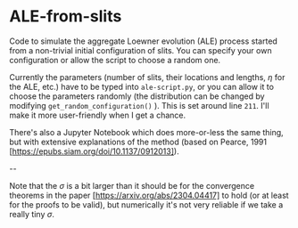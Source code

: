 # ALE-from-slits
Code to simulate the aggregate Loewner evolution (ALE) process started from a non-trivial initial configuration of slits. You can specify your own configuration or allow the script to choose a random one.

Currently the parameters (number of slits, their locations and lengths, $\eta$ for the ALE, etc.) have to be typed into `ale-script.py`, or you can allow it to choose the parameters randomly (the distribution can be changed by modifying `get_random_configuration()` ). This is set around line `211`.
I'll make it more user-friendly when I get a chance.

There's also a Jupyter Notebook which does more-or-less the same thing, but with extensive explanations of the method (based on Pearce, 1991 [https://epubs.siam.org/doi/10.1137/0912013]).

--

Note that the $\sigma$ is a bit larger than it should be for the convergence theorems in the paper [https://arxiv.org/abs/2304.04417] to hold (or at least for the proofs to be valid), but numerically it's not very reliable if we take a really tiny $\sigma$.
